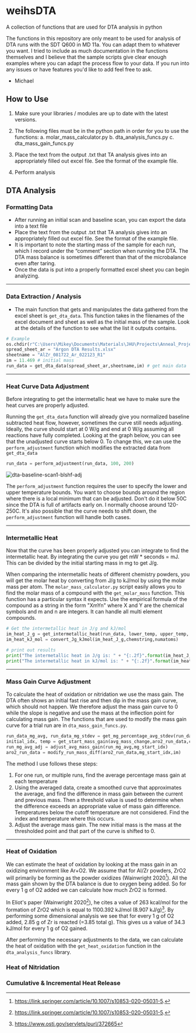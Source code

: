 # weihsDTA
A collection of functions that are used for DTA analysis in python

The functions in this repository are only meant to be used for analysis of DTA runs with the SDT Q600 in MD 11a.
You can adapt them to whatever you want. I tried to include as much documentation in the functions themselves and I believe that the 
sample scripts give clear enough examples where you can adapt the process flow to your data. If you run into any issues or have features 
you'd like to add feel free to ask.

- Michael

## How to Use 
1) Make sure your libraries / modules are up to date with the latest versions.
2) The following files must be in the python path in order for you to use the functions:
      a. molar_mass_calculator.py
      b. dta_analysis_funcs.py
      c. dta_mass_gain_funcs.py
      
3) Place the text from the output .txt that TA analysis gives into an appropriately filled out excel file. See the format
  of the example file.
4) Perform analysis

## DTA Analysis 

### Formatting Data
- After running an initial scan and baseline scan, you can export the data into a text file
- Place the text from the output .txt that TA analysis gives into an appropriately filled out excel file. See the format
  of the example file.
- It is important to note the starting mass of the sample for each run, which I record under the “comment” section when running the DTA. 
  The DTA mass balance is sometimes different than that of the microbalance even after taring.
- Once the data is put into a properly formatted excel sheet you can begin analyzing.
---
### Data Extraction / Analysis
- The main function that gets and manipulates the data gathered from the excel sheet is `get_dta_data`. This function takes in the filenames of the excel document and sheet as well as the initial mass of the sample. Look at the details of the function to see what the list it outputs contains.

```python
# Example
os.chdir(r"C:\Users\Mikey\Documents\Materials\JHU\Projects\Anneal_Project\DTA")
spread_sheet_ar = "Argon DTA Results.xlsx"
sheetname = "AlZr_081722_Ar_022123_R1"
im = 11.469 # initial mass
run_data = get_dta_data(spread_sheet_ar,sheetname,im) # get main data
```
---
### Heat Curve Data Adjustment
Before integrating to get the intermetallic heat we have to make sure the heat curves are properly adjusted.

Running the `get_dta_data` function will already give you normalized baseline subtracted heat flow, however, sometimes the curve still needs adjusting. Ideally, the curve should start at 0 W/g and end at 0 W/g assuming all reactions have fully completed. Looking at the graph below, you can see that the unadjusted curve starts below 0. To change this, we can use the `perform_adjustment` function which modifies the extracted data from `get_dta_data`
```python
run_data = perform_adjustment(run_data, 100, 200)
```
![dta-baseline-scan1-blshf-adj](https://github.com/micuzzo22/weihsDTA/assets/114498532/688484e9-5cba-4000-9568-4945310a8b93)

The `perform_adjustment` function requires the user to specify the lower and upper temperature bounds. You want to choose bounds around the region where there is a local minimum that can be adjusted. Don't do it below 50C since the DTA is full of artifacts early on. I normally choose around 120-250C. It's also possible that the curve needs to shift down, the `perform_adjustment` function will handle both cases.

---
### Intermetallic Heat
Now that the curve has been properly adjusted you can integrate to find the intermetallic heat. By integrating the curve you get mW * seconds = mJ. This can be divided by the initial starting mass in mg to get J/g.

When comparing the intermetallic heats of different chemistry powders, you will get the molar heat by converting from J/g to kJ/mol by using the molar mass per atom. The `molar_mass_calculator.py` script easily allows you to find the molar mass of a compound with the `get_molar_mass` function. This function has a particular syntax it expects. Use the empirical formula of the compound as a string in the form "XmYn" where X and Y are the chemical symbols and m and n are integers. It can handle all multi element compounds. 

```python
# Get the intermetallic heat in J/g and kJ/mol
im_heat_J_g = get_intermetallic_heat(run_data, lower_temp, upper_temp, im)
im_heat_kJ_mol = convert_Jg_kJmol(im_heat_J_g,chemstring,numatoms)

# print out results
print("The intermetallic heat in J/g is: " + "{:.2f}".format(im_heat_J_g))
print("The intermetallic heat in kJ/mol is: " + "{:.2f}".format(im_heat_kJ_mol))
```
---
### Mass Gain Curve Adjustment
To calculate the heat of oxidation or nitridation we use the mass gain. The DTA often shows an initial fast rise and then dip in the mass gain curve, which should not happen. We therefore adjust the mass gain curve to 0 while the slope is negative and use the mass at the inflection point for calculating mass gain. The functions that are used to modify the mass gain curve for a trial run are in `dta_mass_gain_funcs.py`. 

```python
run_data_mg_avg, run_data_mg_stdev = get_mg_percentage_avg_stdev(run_data_list,initial_masses_list)
initial_idx, temp = get_start_mass_gain(avg_mass_change,aro2_run_data,cutoff_temp,threshold=1e-4,smooth_value=51,plot=False)
run_mg_avg_adj = adjust_avg_mass_gain(run_mg_avg,mg_start_idx)
aro2_run_data = modify_run_mass_diff(aro2_run_data,mg_start_idx,im)
```

The method I use follows these steps:
1. For one run, or multiple runs, find the average percentage mass gain at each temperature
2. Using the averaged data, create a smoothed curve that approximates the average, and find the difference in mass gain between the current and previous mass. Then a threshold value is used to determine when the difference exceeds an appropriate value of mass gain difference. Temperatures below the cutoff temperature are not considered. Find the index and temperature where this occurs.
3. Adjust the average mass gain. The new initial mass is the mass at the thresholded point and that part of the curve is shifted to 0. 
---


### Heat of Oxidation
We can estimate the heat of oxidation by looking at the mass gain in an oxidizing environment like Ar+O2. We assume that for Al/Zr powders, ZrO2 will primarily be forming as the powder oxidizes (Wainwright 2020[^1]). All the mass gain shown by the DTA balance is due to oxygen being added. So for every 1 g of O2 added we can calculate how much ZrO2 is formed.

In Eliot's paper (Wainwright 2020[^1]), he cites a value of 263 kcal/mol for the formation of ZrO2 which is equal to 1100.392 kJ/mol (8.907 kJ/g)[^2]. By performing some dimensional analysis we see that for every 1 g of O2 added, 2.85 g of Zr is reacted (=3.85 total g). This gives us a value of 34.3 kJ/mol for every 1 g of O2 gained.

After performing the necessary adjustments to the data, we can calculate the heat of oxidation with the `get_heat_oxidation` function in the `dta_analysis_funcs` library.

### Heat of Nitridation


### Cumulative & Incremental Heat Release

[^1]: https://link.springer.com/article/10.1007/s10853-020-05031-5.
[^2]: https://www.osti.gov/servlets/purl/372665 






